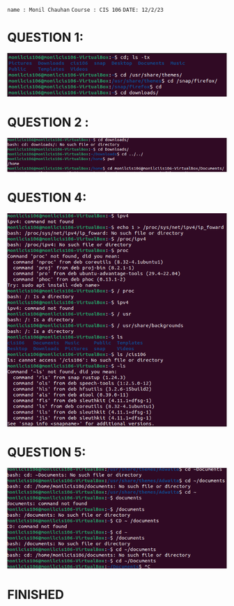 `name : Monil Chauhan`
 `Course : CIS 106`
 `DATE: 12/2/23 `

# QUESTION 1:
![Alt text](q1.png)
# QUESTION 2 :
![Alt text](q2.png)
# QUESTION 4:
![Alt text](q4.png)
# QUESTION 5:
![Alt text](q5.png)

# FINISHED